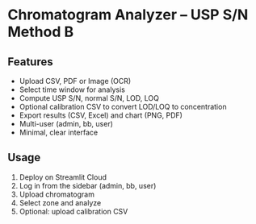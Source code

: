 # Chromatogram Analyzer – USP S/N Method B

## Features
- Upload CSV, PDF or Image (OCR)
- Select time window for analysis
- Compute USP S/N, normal S/N, LOD, LOQ
- Optional calibration CSV to convert LOD/LOQ to concentration
- Export results (CSV, Excel) and chart (PNG, PDF)
- Multi-user (admin, bb, user)
- Minimal, clear interface

## Usage
1. Deploy on Streamlit Cloud
2. Log in from the sidebar (admin, bb, user)
3. Upload chromatogram
4. Select zone and analyze
5. Optional: upload calibration CSV
